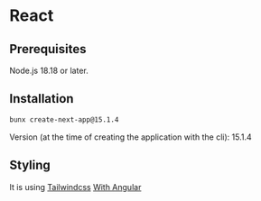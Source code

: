 # React

## Prerequisites

Node.js 18.18 or later.

## Installation

```sh
bunx create-next-app@15.1.4
```

Version (at the time of creating the application with the cli): 15.1.4

## Styling

It is using [Tailwindcss](https://tailwindcss.com/) [With Angular](https://tailwindcss.com/docs/guides/angular)